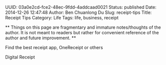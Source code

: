 UUID: 03a0e2cd-fce2-48ec-9fdd-4addcaad0021
Status: published
Date: 2014-12-26 12:47:48
Author: Ben Chuanlong Du
Slug: receipt-tips
Title: Receipt Tips
Category: Life
Tags: life, business, receipt

**
Things on this page are
fragmentary and immature notes/thoughts of the author.
It is not meant to readers
but rather for convenient reference of the author and future improvement.
**



Find the best receipt app, OneReceipt or others

Digital Receipt
